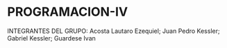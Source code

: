 # PROGRAMACION-IV

INTEGRANTES DEL GRUPO:
Acosta Lautaro Ezequiel;
Juan Pedro Kessler;
Gabriel Kessler;
Guardese Ivan
